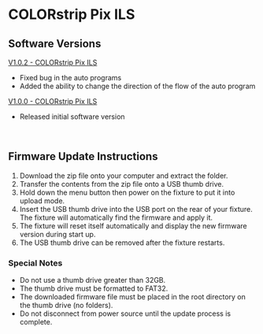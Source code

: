 # COLORstrip Pix ILS

## Software Versions

[V1.0.2 - COLORstrip Pix ILS](https://github.com/Chauvet-DJ/COLORSTRIPPIXILS/blob/4fe62f3f7a6ff74bcb53223940407b1b58ac8c90/Firmware/V1.0.2.zip)
- Fixed bug in the auto programs
- Added the ability to change the direction of the flow of the auto program

[V1.0.0 - COLORstrip Pix ILS](https://github.com/Chauvet-DJ/COLORSTRIPPIXILS/blob/4fe62f3f7a6ff74bcb53223940407b1b58ac8c90/Firmware/V1.0.0.zip)
- Released initial software version

&nbsp;

## Firmware Update Instructions
1. Download the zip file onto your computer and extract the folder.
2. Transfer the contents from the zip file onto a USB thumb drive.
3. Hold down the menu button then power on the fixture to put it into upload mode.
4. Insert the USB thumb drive into the USB port on the rear of your fixture. The fixture will automatically find the firmware and apply it.
5. The fixture will reset itself automatically and display the new firmware version during start up.
6. The USB thumb drive can be removed after the fixture restarts.

### Special Notes
* Do not use a thumb drive greater than 32GB.
* The thumb drive must be formatted to FAT32.
* The downloaded firmware file must be placed in the root directory on the thumb drive (no folders).
* Do not disconnect from power source until the update process is complete.
